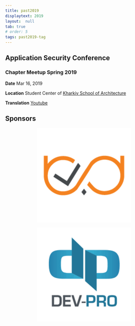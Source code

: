 ```yaml
---
title: past2019
displaytext: 2019
layout:  null
tab: true
# order: 5
tags: past2019-tag
---
```


## Application Security Conference

### Chapter Meetup Spring 2019

**Date** Mar 16, 2019

**Location** Student Center of [Kharkiv School of Architecture](https://kharkiv.school/)

**Translation** [Youtube](https://www.youtube.com/watch?v=CC1knihiT6E&list=PL9SNXXIM4tGeaTQ3_lPSE4L4dLnnIgvjc)

## Sponsors

<p align="center">
  <img width="300" height="300" src="assets/images/webspellchecker.jpg#center">
</p>

<p align="center">
  <img width="300" height="300" src="assets/images/devpro.jpg#center">
</p>
